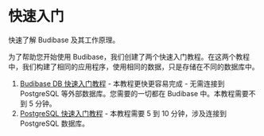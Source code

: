 # 快速入门
快速了解 Budibase 及其工作原理。

为了帮助您开始使用 Budibase，我们创建了两个快速入门教程。在这两个教程中，我们构建了相同的应用程序，使用相同的数据，只是存储在不同的数据库中。

1. [Budibase DB 快速入门教程](/quickstart/budibasedb) - 本教程更快更容易完成 - 无需连接到 PostgreSQL 等外部数据库。您需要的一切都在 Budibase 中。本教程需要不到 5 分钟。
2. [PostgreSQL 快速入门教程](/quickstart/postgreSQL) - 本教程需要 5 到 10 分钟，涉及连接到 PostgreSQL 数据库。
